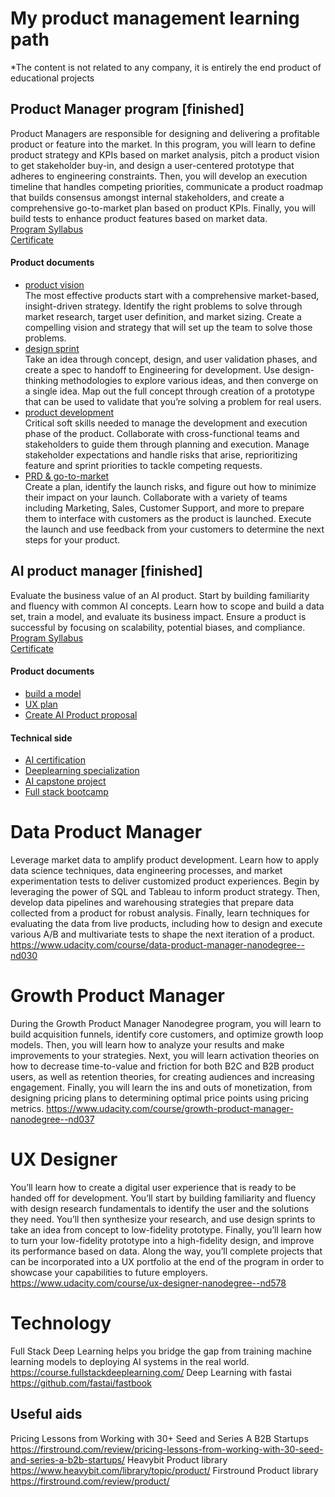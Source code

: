 # My product management learning path 
*The content is not related to any company, it is entirely the end product of educational projects

## Product Manager program [finished]
Product Managers are responsible for designing and delivering a profitable product or feature into the market.  In this program, you will learn to define product strategy and KPIs based on market analysis, pitch a product vision to get stakeholder buy-in, and design a user-centered prototype that adheres to engineering constraints. Then, you will develop an execution timeline that handles competing priorities, communicate a product roadmap that builds consensus amongst internal stakeholders, and create a comprehensive go-to-market plan based on product KPIs. Finally, you will build tests to enhance product features based on market data.  
[Program Syllabus](https://d20vrrgs8k4bvw.cloudfront.net/documents/en-US/Product+Manager+Nanodegree+Program+Syllabus.pdf)  
[Certificate](https://github.com/ZahoreczTibor/product_management/blob/main/certs/Product%20Manager%20Nanodegree.pdf)
#### Product documents
* [product vision](https://github.com/ZahoreczTibor/product_management/blob/main/product_management/First_Step_Create_Vision.pdf)  
The most effective products start with a comprehensive market-based, insight-driven strategy. Identify the right problems to solve through market research, target user definition, and market sizing. Create a compelling vision and strategy that will set up the team to solve those problems.  
* [design sprint](https://github.com/ZahoreczTibor/product_management/blob/main/product_management/Second_Step_Design_Sprint.pdf)  
Take an idea through concept, design, and user validation phases, and create a spec to handoff to Engineering for development. Use design-thinking methodologies to explore various ideas, and then converge on a single idea. Map out the full concept through creation of a prototype that can be used to validate that you’re solving a problem for real users.
* [product development](https://github.com/ZahoreczTibor/product_management/blob/main/product_management/Third_Step_Product_Dev.pdf)  
Critical soft skills needed to manage the development and execution phase of the product. Collaborate with cross-functional teams and stakeholders to guide them through planning and execution. Manage stakeholder expectations and handle risks that arise, reprioritizing feature and sprint priorities to tackle competing requests.
* [PRD & go-to-market](https://github.com/ZahoreczTibor/product_management/blob/main/product_management/PRD_Final_Step_Goto_Market.pdf)  
Create a plan, identify the launch risks, and figure out how to minimize their impact on your launch. Collaborate with a variety of teams including Marketing, Sales, Customer Support, and more to prepare them to interface with customers as the product is launched. Execute the launch and use feedback from your customers to determine the next steps for your product.


## AI product manager [finished]
Evaluate the business value of an AI product. Start by building familiarity and fluency with common AI concepts. Learn how to scope and build a data set, train a model, and evaluate its business impact. Ensure a product is successful by focusing on scalability, potential biases, and compliance.  
[Program Syllabus](https://www.udacity.com/course/ai-product-manager-nanodegree--nd088)  
[Certificate](https://github.com/ZahoreczTibor/product_management/blob/main/certs/AIPMND.pdf)
#### Product documents
* [build a model](https://github.com/ZahoreczTibor/product_management/blob/main/AIPM/build_model_Google_AutoML.pdf)
* [UX plan](https://github.com/ZahoreczTibor/product_management/blob/main/AIPM/UX_chatbot-research-plan.pdf)
* [Create AI Product proposal](https://github.com/ZahoreczTibor/product_management/blob/main/AIPM/Create_AP_Product_Proposal.pdf)
#### Technical side
* [AI certification](https://github.com/ZahoreczTibor/product_management/blob/main/certs/AIND.pdf)
* [Deeplearning specialization](https://github.com/ZahoreczTibor/Deeplearning.ai-course)
* [AI capstone project](https://github.com/ZahoreczTibor/AIND-VUI-Capstone)
* [Full stack bootcamp](https://course.fullstackdeeplearning.com/)


# Data Product Manager
Leverage market data to amplify product development. Learn how to apply data science techniques, data engineering processes, and market experimentation tests to deliver customized product experiences. Begin by leveraging the power of SQL and Tableau to inform product strategy. Then, develop data pipelines and warehousing strategies that prepare data collected from a product for robust analysis. Finally, learn techniques for evaluating the data from live products, including how to design and execute various A/B and multivariate tests to shape the next iteration of a product.
https://www.udacity.com/course/data-product-manager-nanodegree--nd030

# Growth Product Manager
During the Growth Product Manager Nanodegree program, you will learn to build acquisition funnels, identify core customers, and optimize growth loop models. Then, you will learn how to analyze your results and make improvements to your strategies. Next, you will learn activation theories on how to decrease time-to-value and friction for both B2C and B2B product users, as well as retention theories, for creating audiences and increasing engagement. Finally, you will learn the ins and outs of monetization, from designing pricing plans to determining optimal price points using pricing metrics.
https://www.udacity.com/course/growth-product-manager-nanodegree--nd037

# UX Designer
You’ll learn how to create a digital user experience that is ready to be handed off for development. You’ll start by building familiarity and fluency with design research fundamentals to identify the user and the solutions they need. You’ll then synthesize your research, and use design sprints to take an idea from concept to low-fidelity prototype. Finally, you’ll learn how to turn your low-fidelity prototype into a high-fidelity design, and improve its performance based on data. Along the way, you’ll complete projects that can be incorporated into a UX portfolio at the end of the program in order to showcase your capabilities to future employers.
https://www.udacity.com/course/ux-designer-nanodegree--nd578

# Technology
Full Stack Deep Learning helps you bridge the gap from training machine learning models to deploying AI systems in the real world.
https://course.fullstackdeeplearning.com/
Deep Learning with fastai
https://github.com/fastai/fastbook


## Useful aids
Pricing Lessons from Working with 30+ Seed and Series A B2B Startups
https://firstround.com/review/pricing-lessons-from-working-with-30-seed-and-series-a-b2b-startups/
Heavybit Product library
https://www.heavybit.com/library/topic/product/
Firstround Product library
https://firstround.com/review/product/
